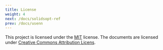 ```yaml
---
title: License
weight: 4
next: /docs/solidsopt-ref
prev: /docs/usenn
---
```


This project is licensed under the [MIT](https://en.wikipedia.org/wiki/MIT_License) license. The documents are licensed under [Creative Commons Attribution Licens](https://creativecommons.org/licenses/by/4.0/).